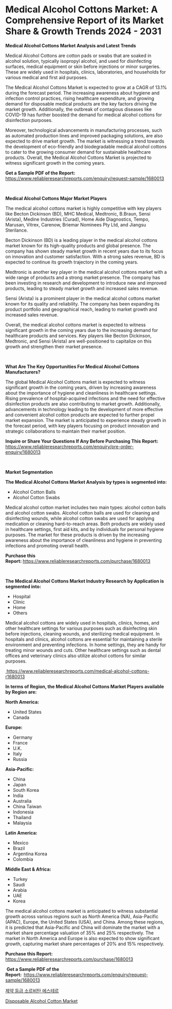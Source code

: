 <p><h1>Medical Alcohol Cottons Market: A Comprehensive Report of its Market Share & Growth Trends 2024 - 2031</h1></p><p><strong>Medical Alcohol Cottons Market Analysis and Latest Trends</strong></p>
<p><p>Medical Alcohol Cottons are cotton pads or swabs that are soaked in alcohol solution, typically isopropyl alcohol, and used for disinfecting surfaces, medical equipment or skin before injections or minor surgeries. These are widely used in hospitals, clinics, laboratories, and households for various medical and first aid purposes.</p><p>The Medical Alcohol Cottons Market is expected to grow at a CAGR of 13.1% during the forecast period. The increasing awareness about hygiene and infection control practices, rising healthcare expenditure, and growing demand for disposable medical products are the key factors driving the market growth. Additionally, the outbreak of contagious diseases like COVID-19 has further boosted the demand for medical alcohol cottons for disinfection purposes.</p><p>Moreover, technological advancements in manufacturing processes, such as automated production lines and improved packaging solutions, are also expected to drive market growth. The market is witnessing a trend towards the development of eco-friendly and biodegradable medical alcohol cottons to cater to the growing consumer demand for sustainable healthcare products. Overall, the Medical Alcohol Cottons Market is projected to witness significant growth in the coming years.</p></p>
<p><strong>Get a Sample PDF of the Report:&nbsp;</strong> <a href="https://www.reliableresearchreports.com/enquiry/request-sample/1680013">https://www.reliableresearchreports.com/enquiry/request-sample/1680013</a></p>
<p>&nbsp;</p>
<p><strong>Medical Alcohol Cottons Major Market Players</strong></p>
<p><p>The medical alcohol cottons market is highly competitive with key players like Becton Dickinson (BD), MHC Medical, Medtronic, B.Braun, Sensi (Arista), Medine Industries (Curad), Home Aide Diagnostics, Tempo, Marusan, Vitrex, Carenow, Briemar Nominees Pty Ltd, and Jiangsu Sterilance.</p><p>Becton Dickinson (BD) is a leading player in the medical alcohol cottons market known for its high-quality products and global presence. The company has shown steady market growth in recent years due to its focus on innovation and customer satisfaction. With a strong sales revenue, BD is expected to continue its growth trajectory in the coming years.</p><p>Medtronic is another key player in the medical alcohol cottons market with a wide range of products and a strong market presence. The company has been investing in research and development to introduce new and improved products, leading to steady market growth and increased sales revenue.</p><p>Sensi (Arista) is a prominent player in the medical alcohol cottons market known for its quality and reliability. The company has been expanding its product portfolio and geographical reach, leading to market growth and increased sales revenue.</p><p>Overall, the medical alcohol cottons market is expected to witness significant growth in the coming years due to the increasing demand for healthcare products and services. Key players like Becton Dickinson, Medtronic, and Sensi (Arista) are well-positioned to capitalize on this growth and strengthen their market presence.</p></p>
<p>&nbsp;</p>
<p><strong>What Are The Key Opportunities For Medical Alcohol Cottons Manufacturers?</strong></p>
<p><p>The global Medical Alcohol Cottons market is expected to witness significant growth in the coming years, driven by increasing awareness about the importance of hygiene and cleanliness in healthcare settings. Rising prevalence of hospital-acquired infections and the need for effective disinfection products are also contributing to market growth. Additionally, advancements in technology leading to the development of more effective and convenient alcohol cotton products are expected to further propel market expansion. The market is anticipated to experience steady growth in the forecast period, with key players focusing on product innovation and strategic collaborations to maintain their market position.</p></p>
<p><strong>Inquire or Share Your Questions If Any Before Purchasing This Report:</strong> <a href="https://www.reliableresearchreports.com/enquiry/pre-order-enquiry/1680013">https://www.reliableresearchreports.com/enquiry/pre-order-enquiry/1680013</a></p>
<p>&nbsp;</p>
<p><strong>Market Segmentation</strong></p>
<p><strong>The Medical Alcohol Cottons Market Analysis by types is segmented into:</strong></p>
<p><ul><li>Alcohol Cotton Balls</li><li>Alcohol Cotton Swabs</li></ul></p>
<p><p>Medical alcohol cotton market includes two main types: alcohol cotton balls and alcohol cotton swabs. Alcohol cotton balls are used for cleaning and disinfecting wounds, while alcohol cotton swabs are used for applying medication or cleaning hard-to-reach areas. Both products are widely used in healthcare settings, first aid kits, and by individuals for personal hygiene purposes. The market for these products is driven by the increasing awareness about the importance of cleanliness and hygiene in preventing infections and promoting overall health.</p></p>
<p><strong>Purchase this Report:&nbsp;</strong><a href="https://www.reliableresearchreports.com/purchase/1680013">https://www.reliableresearchreports.com/purchase/1680013</a></p>
<p>&nbsp;</p>
<p><strong>The Medical Alcohol Cottons Market Industry Research by Application is segmented into:</strong></p>
<p><ul><li>Hospital</li><li>Clinic</li><li>Home</li><li>Others</li></ul></p>
<p><p>Medical alcohol cottons are widely used in hospitals, clinics, homes, and other healthcare settings for various purposes such as disinfecting skin before injections, cleaning wounds, and sterilizing medical equipment. In hospitals and clinics, alcohol cottons are essential for maintaining a sterile environment and preventing infections. In home settings, they are handy for treating minor wounds and cuts. Other healthcare settings such as dental offices and veterinary clinics also utilize alcohol cottons for similar purposes.</p></p>
<p><a href="https://www.reliableresearchreports.com/medical-alcohol-cottons-r1680013">&nbsp;https://www.reliableresearchreports.com/medical-alcohol-cottons-r1680013</a></p>
<p><strong>In terms of Region, the Medical Alcohol Cottons Market Players available by Region are:</strong></p>
<p>
    <p> <strong> North America: </strong>
        <ul>
            <li>United States</li>
            <li>Canada</li>
        </ul>
        </p> 
    <p> <strong> Europe: </strong>
        <ul>
            <li>Germany</li>
            <li>France</li>
            <li>U.K.</li>
            <li>Italy</li>
            <li>Russia</li>
        </ul>
        </p> 
    <p> <strong> Asia-Pacific: </strong>
        <ul>
            <li>China</li>
            <li>Japan</li>
            <li>South Korea</li>
            <li>India</li>
            <li>Australia</li>
            <li>China Taiwan</li>
            <li>Indonesia</li>
            <li>Thailand</li>
            <li>Malaysia</li>
        </ul>
        </p> 
    <p> <strong> Latin America: </strong>
        <ul>
            <li>Mexico</li>
            <li>Brazil</li>
            <li>Argentina Korea</li>
            <li>Colombia</li>
        </ul>
        </p> 
    <p> <strong> Middle East & Africa: </strong>
        <ul>
            <li>Turkey</li>
            <li>Saudi</li>
            <li>Arabia</li>
            <li>UAE</li>
            <li>Korea</li>
        </ul>
    </p>
    </p>
<p><p>The medical alcohol cottons market is anticipated to witness substantial growth across various regions such as North America (NA), Asia-Pacific (APAC), Europe, the United States (USA), and China. Among these regions, it is predicted that Asia-Pacific and China will dominate the market with a market share percentage valuation of 35% and 25% respectively. The market in North America and Europe is also expected to show significant growth, capturing market share percentages of 20% and 15% respectively.</p></p>
<p><strong>Purchase this Report: </strong><a href="https://www.reliableresearchreports.com/purchase/1680013">https://www.reliableresearchreports.com/purchase/1680013</a></p>
<p>&nbsp;<strong>Get a Sample PDF of the Report:&nbsp;&nbsp;</strong><a href="https://www.reliableresearchreports.com/enquiry/request-sample/1680013">https://www.reliableresearchreports.com/enquiry/request-sample/1680013</a></p>
<p><strong></strong></p>
<p><p><a href="https://medium.com/@genius6587678/%EC%A0%9C%EC%95%BD%EA%B8%89-%EC%86%8C%EB%A5%B4%EB%B9%84%ED%83%84-%EC%97%90%EC%8A%A4%ED%85%8C%EB%A5%B4-%EC%8B%9C%EC%9E%A5-%EA%B7%9C%EB%AA%A8-%EC%8B%9C%EC%9E%A5-%EC%A0%84%EB%A7%9D-%EB%B0%8F-%EC%8B%9C%EC%9E%A5-%EC%98%88%EC%B8%A1-2024%EB%85%84%EB%B6%80%ED%84%B0-2031%EB%85%84%EA%B9%8C%EC%A7%80-e31e87c5cb27">제약 등급 소르비탄 에스테르</a></p><p><a href="https://github.com/RichRobinson5/Market-Research-Report-List-5/blob/main/disposable-alcohol-cotton-market.md">Disposable Alcohol Cotton Market</a></p></p>